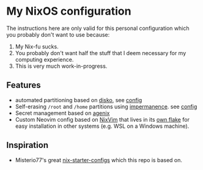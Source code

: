 # My NixOS configuration

The instructions here are only valid for this personal configuration which you
probably don't want to use because:

1. My Nix-fu sucks.
2. You probably don't want half the stuff that I deem necessary for my
   computing experience.
3. This is very much work-in-progress.

## Features

- automated partitioning based on [disko](https://github.com/nix-community/disko), see [config](./nixos/disko-config.nix)
- Self-erasing `/root` and `/home` partitions using [impermanence](https://github.com/nix-community/impermanence). see [config](./nixos/impermanence.nix)
- Secret management based on [agenix](https://github.com/ryantm/agenix)
- Custom Neovim config based on [NixVim](https://github.com/nix-community/nixvim) that lives in its [own flake](https://github.com/linozen/nvim-flake) for easy installation in other systems (e.g. WSL on a Windows machine).

## Inspiration

- Misterio77's great [nix-starter-configs](https://github.com/Misterio77/nix-starter-configs) which this repo is based on.
